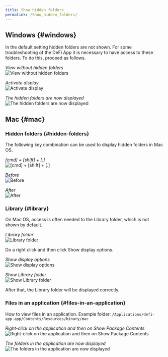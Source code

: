 ```yaml
---
title: Show hidden folders
permalink: /Show_hidden_folders/
---
```


## Windows {#windows}

In the default setting hidden folders are not shown. For some troubleshooting of the DeFi App it is necessary to have access to these folders. To do this, proceed as follows.

*View without hidden folders*  
![View without hidden folders](./../media/hiddenfolder_EN_1.png)

*Activate display*  
![Activate display](./../media/hiddenfolder_EN_2.png)

*The hidden folders are now displayed*  
![The hidden folders are now displayed](./../media/hiddenfolder_EN_3.png)

## Mac {#mac}

### Hidden folders {#hidden-folders}

The following key combination can be used to display hidden folders in Mac OS.

*[cmd] + [shift] + [.]*  
![[cmd] + [shift] + [.]](./../media/hiddenfolder_EN_4.jpg)

*Before*  
![Before](./../media/hiddenfolder_EN_5.png)

*After*  
![After](./../media/hiddenfolder_EN_6.png)

### Library {#library}

On Mac OS, access is often needed to the Library folder, which is not shown by default.

*Library folder*  
![Library folder](./../media/hiddenfolder_EN_7.png)

Do a right click and then click Show display options.

*Show display options*  
![Show display options](./../media/hiddenfolder_EN_8.png)

*Show Library folder*  
![Show Library folder](./../media/hiddenfolder_EN_9.png)

After that, the Library folder will be displayed correctly.

### Files in an application {#files-in-an-application}

How to view files in an application. Example folder: `/Applications/defi-app.app/Contents/Resources/binary/mac`

*Right-click on the application and then on Show Package Contents*  
![Right-click on the application and then on Show Package Contents](./../media/hiddenfolder_EN_10.png)

*The folders in the application are now displayed*  
![The folders in the application are now displayed](./../media/hiddenfolder_EN_11.png)
